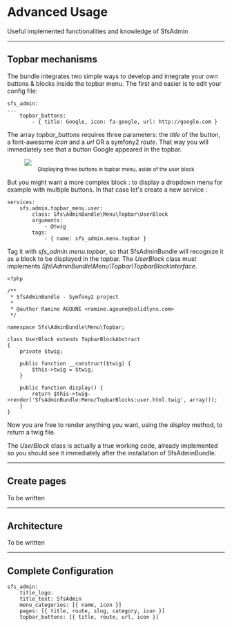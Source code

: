 # Advanced Usage
Useful implemented functionalities and knowledge of SfsAdmin

---
## Topbar mechanisms
The bundle integrates two simple ways to develop and integrate your own buttons & blocks inside the topbar menu. The first and easier is to edit your config file:
```
sfs_admin:
...
    topbar_buttons:
        - { title: Google, icon: fa-google, url: http://google.com }
```
The array *topbar_buttons* requires three parameters: the *title* of the button, a font-awesome *icon* and a *url* OR a symfony2 *route*. That way you will immediately see that a button Google appeared in the topbar.
<figure>
	<img src="/img/topbar_buttons.jpg" style="display: block; margin: auto;" />
	<figcaption style="text-align: center; font-size: 12px;">Displaying three buttons in topbar menu, aside of the user block</figcaption>
</figure>

But you might want a more complex block : to display a dropdown menu for example with multiple buttons. In that case let's create a new service :
```
services:
    sfs.admin.topbar_menu.user:
        class: Sfs\AdminBundle\Menu\Topbar\UserBlock
        arguments:
            - @twig
        tags:
            - { name: sfs_admin.menu.topbar }
```
Tag it with *sfs_admin.menu.topbar*, so that SfsAdminBundle will recognize it as a block to be displayed in the topbar. The *UserBlock* class must implements *Sfs\AdminBundle\Menu\Topbar\TopbarBlockInterface*.
```
<?php

/**
 * SfsAdminBundle - Symfony2 project
 *
 * @author Ramine AGOUNE <ramine.agoune@solidlynx.com>
 */

namespace Sfs\AdminBundle\Menu\Topbar;

class UserBlock extends TopbarBlockAbstract
{
	private $twig;

	public function __construct($twig) {
		$this->twig = $twig;
	}

	public function display() {
		return $this->twig->render('SfsAdminBundle:Menu/TopbarBlocks:user.html.twig', array());
	}
}
```
Now you are free to render anything you want, using the *display* method, to return a twig file.

The *UserBlock* class is actually a true working code, already implemented so you should see it immediately after the installation of SfsAdminBundle.

---
## Create pages
To be written

---
## Architecture
To be written

---
## Complete Configuration
```
sfs_admin:
	title_logo: 
	title_text: SfsAdmin
    menu_categories: [{ name, icon }]
    pages: [{ title, route, slug, category, icon }]
    topbar_buttons: [{ title, route, url, icon }]
```
